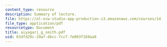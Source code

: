 ```yaml
---
content_type: resource
description: Summary of lecture.
file: https://ol-ocw-studio-app-production.s3.amazonaws.com/courses/14-462-advanced-macroeconomics-ii-spring-2004/63dfd29c29afdbcc7ccf7e093f169aa9_aiyagari_g_smith.pdf
file_type: application/pdf
resourcetype: Document
title: aiyagari_g_smith.pdf
uid: 63dfd29c-29af-dbcc-7ccf-7e093f169aa9
---
```

